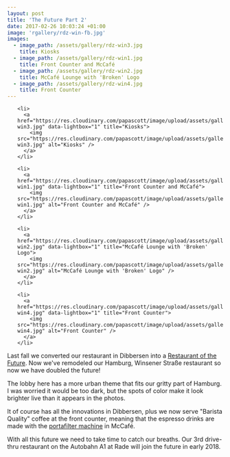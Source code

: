 ```yaml
---
layout: post
title: 'The Future Part 2'
date: 2017-02-26 10:03:24 +01:00
image: 'rgallery/rdz-win-fb.jpg'
images:
  - image_path: /assets/gallery/rdz-win3.jpg
    title: Kiosks
  - image_path: /assets/gallery/rdz-win1.jpg
    title: Front Counter and McCafé
  - image_path: /assets/gallery/rdz-win2.jpg
    title: McCafé Lounge with 'Broken' Logo
  - image_path: /assets/gallery/rdz-win4.jpg
    title: Front Counter
---
```


<ul class="photo-gallery">

    <li>
      <a href="https://res.cloudinary.com/papascott/image/upload/assets/gallery/rdz-win3.jpg" data-lightbox="1" title="Kiosks">
        <img src="https://res.cloudinary.com/papascott/image/upload/assets/gallery/rdz-win3.jpg" alt="Kiosks" />
      </a>
    </li>

    <li>
      <a href="https://res.cloudinary.com/papascott/image/upload/assets/gallery/rdz-win1.jpg" data-lightbox="1" title="Front Counter and McCafé">
        <img src="https://res.cloudinary.com/papascott/image/upload/assets/gallery/rdz-win1.jpg" alt="Front Counter and McCafé" />
      </a>
    </li>

    <li>
      <a href="https://res.cloudinary.com/papascott/image/upload/assets/gallery/rdz-win2.jpg" data-lightbox="1" title="McCafé Lounge with 'Broken' Logo">
        <img src="https://res.cloudinary.com/papascott/image/upload/assets/gallery/rdz-win2.jpg" alt="McCafé Lounge with 'Broken' Logo" />
      </a>
    </li>

    <li>
      <a href="https://res.cloudinary.com/papascott/image/upload/assets/gallery/rdz-win4.jpg" data-lightbox="1" title="Front Counter">
        <img src="https://res.cloudinary.com/papascott/image/upload/assets/gallery/rdz-win4.jpg" alt="Front Counter" />
      </a>
    </li>

</ul>

Last fall we converted our restaurant in Dibbersen into a [Restaurant of the Future](/archives/2016/11/07/the-future-is-now/). Now we've remodeled our Hamburg, Winsener Straße restaurant so now we have doubled the future!

The lobby here has a more urban theme that fits our gritty part of Hamburg. I was worried it would be too dark, but the spots of color make it look brighter live than it appears in the photos.

It of course has all the innovations in Dibbersen, plus we now serve "Barista Quality" coffee at the front counter, meaning that the espresso drinks are made with the [portafilter machine](http://www.wmf-espresso.de/index_en.php#coffee-machine-section) in McCafé.

With all this future we need to take time to catch our breaths. Our 3rd drive-thru restaurant on the Autobahn A1 at Rade will join the future in early 2018.
